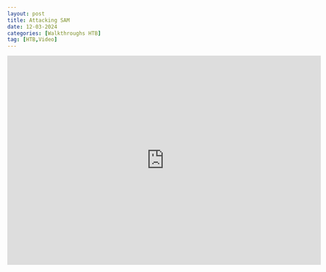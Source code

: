 ```yaml
---
layout: post
title: Attacking SAM
date: 12-03-2024
categories: [Walkthroughs HTB]
tag: [HTB,Video]
---
```


<iframe width="720" height="480" src="https://www.youtube.com/embed/Gq5HwJ2Mjdg" frameborder="0" allowfullscreen></iframe>